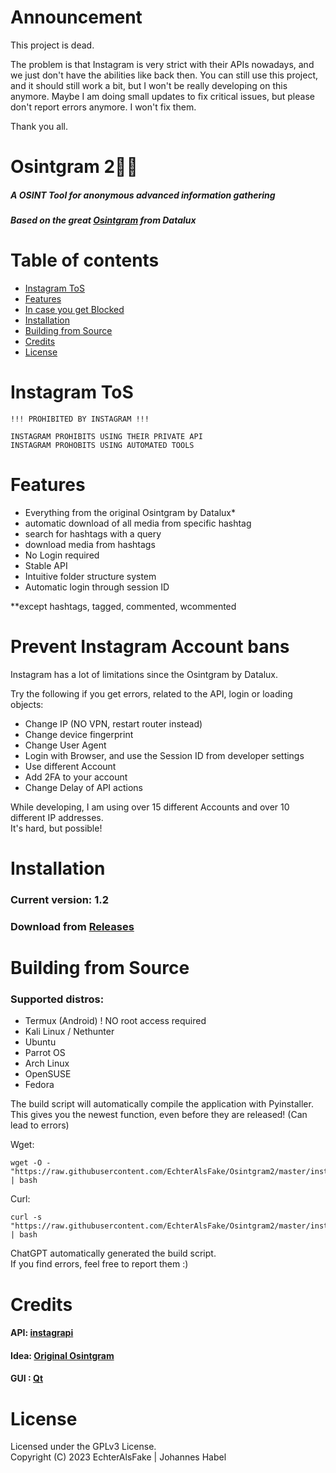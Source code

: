 
# Announcement

This project is dead.

The problem is that Instagram is very strict with their APIs nowadays, and we just don't have the abilities like back then.
You can still use this project, and it should still work a bit, but I won't be really developing on this anymore.
Maybe I am doing small updates to fix critical issues, but please don't report errors anymore. I won't fix them.


Thank you all.



# Osintgram 2🔎📸

##### A *OSINT* Tool for anonymous advanced information gathering
##### Based on the great [Osintgram](https://github.com/Datalux/Osintgram) from Datalux

# Table of contents

- [Instagram ToS](#instagram-tos)
- [Features](#features)
- [In case you get Blocked](#prevent-instagram-account-bans)
- [Installation](#installation)
- [Building from Source](#building-from-source)
- [Credits](#credits)
- [License](#license)

# Instagram ToS
 ```
!!! PROHIBITED BY INSTAGRAM !!!

INSTAGRAM PROHIBITS USING THEIR PRIVATE API
INSTAGRAM PROHOBITS USING AUTOMATED TOOLS
```

# Features

- Everything from the original Osintgram by Datalux*
- automatic download of all media from specific hashtag
- search for hashtags with a query
- download media from hashtags
- No Login required
- Stable API
- Intuitive folder structure system
- Automatic login through session ID

**except hashtags, tagged, commented, wcommented

# Prevent Instagram Account bans

Instagram has a lot of limitations since the Osintgram by Datalux.

Try the following if you get errors, related to the API, login or loading objects:

- Change IP (NO VPN, restart router instead)
- Change device fingerprint
- Change User Agent
- Login with Browser, and use the Session ID from developer settings
- Use different Account
- Add 2FA to your account
- Change Delay of API actions

While developing, I am using over 15 different Accounts and over 10 different IP addresses.
<br>It's hard, but possible!


# Installation

### Current version: 1.2
### Download from [Releases](https://github.com/EchterAlsFake/Osintgram2/releases)

# Building from Source
### Supported distros:

- Termux (Android)  ! NO root access required
- Kali Linux / Nethunter
- Ubuntu
- Parrot OS
- Arch Linux
- OpenSUSE
- Fedora

The build script will automatically compile the application with Pyinstaller.
<br>This gives you the newest function, even before they are released! (Can lead to errors)

Wget:
``` 
wget -O - "https://raw.githubusercontent.com/EchterAlsFake/Osintgram2/master/install.sh" | bash
``` 
Curl:
``` 
curl -s "https://raw.githubusercontent.com/EchterAlsFake/Osintgram2/master/install.sh" | bash
``` 

ChatGPT automatically generated the build script.
<br>If you find errors, feel free to report them :) 


# Credits

#### API: [instagrapi](https://github.com/subzeroid/instagrapi)
#### Idea: [Original Osintgram](https://github.com/datalux/Osintgram)
#### GUI : [Qt](https://qt.io)
# License

Licensed under the GPLv3 License.
<br>Copyright (C) 2023 EchterAlsFake | Johannes Habel
